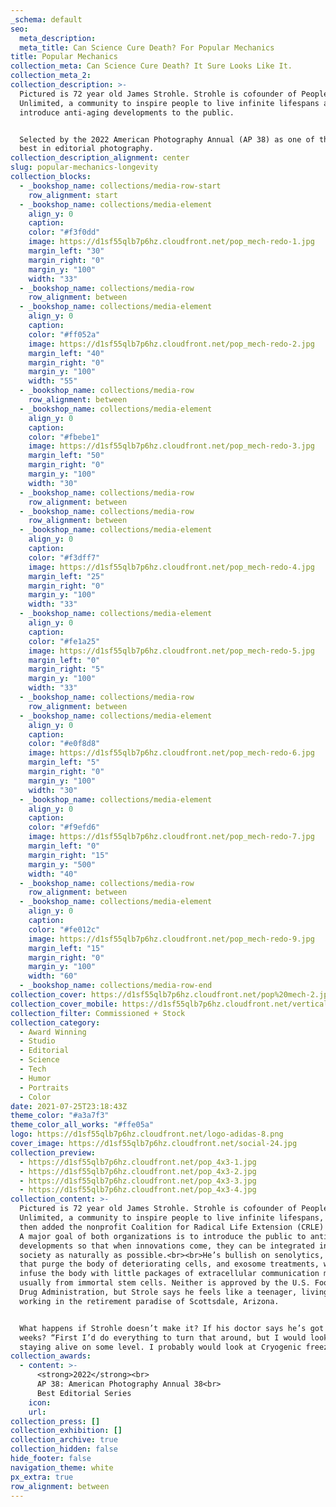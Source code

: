 ```yaml
---
_schema: default
seo:
  meta_description:
  meta_title: Can Science Cure Death? For Popular Mechanics
title: Popular Mechanics
collection_meta: Can Science Cure Death? It Sure Looks Like It.
collection_meta_2:
collection_description: >-
  Pictured is 72 year old James Strohle. Strohle is cofounder of People
  Unlimited, a community to inspire people to live infinite lifespans and to
  introduce anti-aging developments to the public.


  Selected by the 2022 American Photography Annual (AP 38) as one of the year’s
  best in editorial photography.
collection_description_alignment: center
slug: popular-mechanics-longevity
collection_blocks:
  - _bookshop_name: collections/media-row-start
    row_alignment: start
  - _bookshop_name: collections/media-element
    align_y: 0
    caption:
    color: "#f3f0dd"
    image: https://d1sf55qlb7p6hz.cloudfront.net/pop_mech-redo-1.jpg
    margin_left: "30"
    margin_right: "0"
    margin_y: "100"
    width: "33"
  - _bookshop_name: collections/media-row
    row_alignment: between
  - _bookshop_name: collections/media-element
    align_y: 0
    caption:
    color: "#ff052a"
    image: https://d1sf55qlb7p6hz.cloudfront.net/pop_mech-redo-2.jpg
    margin_left: "40"
    margin_right: "0"
    margin_y: "100"
    width: "55"
  - _bookshop_name: collections/media-row
    row_alignment: between
  - _bookshop_name: collections/media-element
    align_y: 0
    caption:
    color: "#fbebe1"
    image: https://d1sf55qlb7p6hz.cloudfront.net/pop_mech-redo-3.jpg
    margin_left: "50"
    margin_right: "0"
    margin_y: "100"
    width: "30"
  - _bookshop_name: collections/media-row
    row_alignment: between
  - _bookshop_name: collections/media-row
    row_alignment: between
  - _bookshop_name: collections/media-element
    align_y: 0
    caption:
    color: "#f3dff7"
    image: https://d1sf55qlb7p6hz.cloudfront.net/pop_mech-redo-4.jpg
    margin_left: "25"
    margin_right: "0"
    margin_y: "100"
    width: "33"
  - _bookshop_name: collections/media-element
    align_y: 0
    caption:
    color: "#fe1a25"
    image: https://d1sf55qlb7p6hz.cloudfront.net/pop_mech-redo-5.jpg
    margin_left: "0"
    margin_right: "5"
    margin_y: "100"
    width: "33"
  - _bookshop_name: collections/media-row
    row_alignment: between
  - _bookshop_name: collections/media-element
    align_y: 0
    caption:
    color: "#e0f8d8"
    image: https://d1sf55qlb7p6hz.cloudfront.net/pop_mech-redo-6.jpg
    margin_left: "5"
    margin_right: "0"
    margin_y: "100"
    width: "30"
  - _bookshop_name: collections/media-element
    align_y: 0
    caption:
    color: "#f9efd6"
    image: https://d1sf55qlb7p6hz.cloudfront.net/pop_mech-redo-7.jpg
    margin_left: "0"
    margin_right: "15"
    margin_y: "500"
    width: "40"
  - _bookshop_name: collections/media-row
    row_alignment: between
  - _bookshop_name: collections/media-element
    align_y: 0
    caption:
    color: "#fe012c"
    image: https://d1sf55qlb7p6hz.cloudfront.net/pop_mech-redo-9.jpg
    margin_left: "15"
    margin_right: "0"
    margin_y: "100"
    width: "60"
  - _bookshop_name: collections/media-row-end
collection_cover: https://d1sf55qlb7p6hz.cloudfront.net/pop%20mech-2.jpg
collection_cover_mobile: https://d1sf55qlb7p6hz.cloudfront.net/verticalcovers-53.jpg
collection_filter: Commissioned + Stock
collection_category:
  - Award Winning
  - Studio
  - Editorial
  - Science
  - Tech
  - Humor
  - Portraits
  - Color
date: 2021-07-25T23:18:43Z
theme_color: "#a3a7f3"
theme_color_all_works: "#ffe05a"
logo: https://d1sf55qlb7p6hz.cloudfront.net/logo-adidas-8.png
cover_image: https://d1sf55qlb7p6hz.cloudfront.net/social-24.jpg
collection_preview:
  - https://d1sf55qlb7p6hz.cloudfront.net/pop_4x3-1.jpg
  - https://d1sf55qlb7p6hz.cloudfront.net/pop_4x3-2.jpg
  - https://d1sf55qlb7p6hz.cloudfront.net/pop_4x3-3.jpg
  - https://d1sf55qlb7p6hz.cloudfront.net/pop_4x3-4.jpg
collection_content: >-
  Pictured is 72 year old James Strohle. Strohle is cofounder of People
  Unlimited, a community to inspire people to live infinite lifespans, in 1995,
  then added the nonprofit Coalition for Radical Life Extension (CRLE) in 2016.
  A major goal of both organizations is to introduce the public to anti-aging
  developments so that when innovations come, they can be integrated into
  society as naturally as possible.⁠⁠<br>⁠⁠<br>He’s bullish on senolytics, drugs
  that purge the body of deteriorating cells, and exosome treatments, which
  infuse the body with little packages of extracellular communication materials,
  usually from immortal stem cells. Neither is approved by the U.S. Food and
  Drug Administration, but Strole says he feels like a teenager, living and
  working in the retirement paradise of Scottsdale, Arizona.⁠⁠


  What happens if Strohle doesn’t make it? If his doctor says he’s got six
  weeks? “First I’d do everything to turn that around, but I would look then at
  staying alive on some level. I probably would look at Cryogenic freezing."⁠⁠
collection_awards:
  - content: >-
      <strong>2022</strong><br>  
      AP 38: American Photography Annual 38<br>  
      Best Editorial Series
    icon:
    url:
collection_press: []
collection_exhibition: []
collection_archive: true
collection_hidden: false
hide_footer: false
navigation_theme: white
px_extra: true
row_alignment: between
---
```

